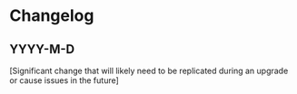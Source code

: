 # Changelog

## YYYY-M-D
[Significant change that will likely need to be replicated during an upgrade or cause issues in the future]

